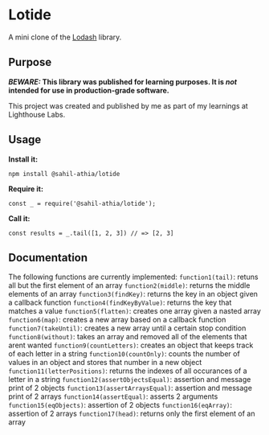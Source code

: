 # Lotide

A mini clone of the [Lodash](https://lodash.com) library.

## Purpose

**_BEWARE:_ This library was published for learning purposes. It is _not_ intended for use in production-grade software.**

This project was created and published by me as part of my learnings at Lighthouse Labs. 

## Usage

**Install it:**

`npm install @sahil-athia/lotide`

**Require it:**

`const _ = require('@sahil-athia/lotide');`

**Call it:**

`const results = _.tail([1, 2, 3]) // => [2, 3]`

## Documentation

The following functions are currently implemented:
  `function1(tail)`: retuns all but the first element of an array
  `function2(middle)`: returns the middle elements of an array
  `function3(findKey)`: returns the key in an object given a callback function
  `function4(findKeyByValue)`: returns the key that matches a value
  `function5(flatten)`: creates one array given a nasted array
  `function6(map)`: creates a new array based on a callback function 
  `function7(takeUntil)`: creates a new array until a certain stop condition
  `function8(without)`: takes an array and removed all of the elements that arent wanted
  `function9(countLetters)`: creates an object that keeps track of each letter in a string
  `function10(countOnly)`: counts the number of values in an object and stores that number in a new object
  `function11(letterPositions)`: returns the indexes of all occurances of a letter in a string
  `function12(assertObjectsEqual)`: assertion and message print of 2 objects
  `function13(assertArraysEqual)`: assertion and message print of 2 arrays
  `function14(assertEqual)`: asserts 2 arguments
  `function15(eqObjects)`: assertion of 2 objects
  `function16(eqArray)`: assertion of 2 arrays
  `function17(head)`: returns only the first element of an array
